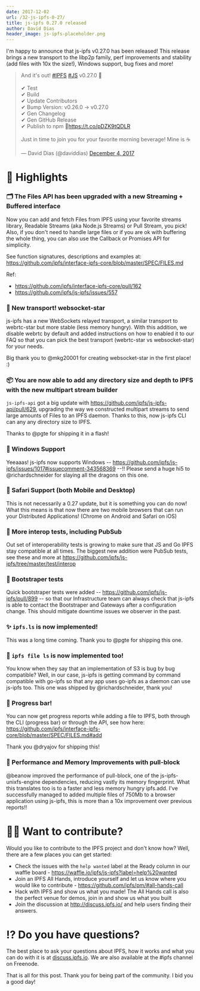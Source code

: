```yaml
---
date: 2017-12-02
url: /32-js-ipfs-0-27/
title: js-ipfs 0.27.0 released
author: David Dias
header_image: js-ipfs-placeholder.png
---
```


I'm happy to announce that js-ipfs v0.27.0 has been released!  This release brings a new transport to the libp2p family, perf improvements and stability (add files with 10x the size!), Windows support, bug fixes and more!

<blockquote class="twitter-tweet" data-conversation="none" data-lang="en"><p lang="en" dir="ltr">And it&#39;s out! <a href="https://twitter.com/hashtag/IPFS?src=hash&amp;ref_src=twsrc%5Etfw">#IPFS</a> <a href="https://twitter.com/hashtag/JS?src=hash&amp;ref_src=twsrc%5Etfw">#JS</a> v0.27.0 🚀<br><br> ✔ Test<br> ✔ Build<br> ✔ Update Contributors<br> ✔ Bump Version: v0.26.0 -&gt; v0.27.0<br> ✔ Gen Changelog<br> ✔ Gen GitHub Release<br> ✔ Publish to npm 🌟<a href="https://t.co/pDZK9tQDLR">https://t.co/pDZK9tQDLR</a><br><br>Just in time to join you for your favorite morning beverage! Mine is ☕️</p>&mdash; David Dias (@daviddias) <a href="https://twitter.com/daviddias/status/937565486912606208?ref_src=twsrc%5Etfw">December 4, 2017</a></blockquote>
<script async src="https://platform.twitter.com/widgets.js" charset="utf-8"></script>

# 🔦 Highlights

### 🗂 The Files API has been upgraded with a new Streaming + Buffered interface

Now you can add and fetch Files from IPFS using your favorite streams library, Readable Streams (aka Node.js Streams) or Pull Stream, you pick! Also, if you don't need to handle large files or if you are ok with buffering the whole thing, you can also use the Callback or Promises API for simplicity.

See function signatures, descriptions and examples at: https://github.com/ipfs/interface-ipfs-core/blob/master/SPEC/FILES.md

Ref:
- https://github.com/ipfs/interface-ipfs-core/pull/162
- https://github.com/ipfs/js-ipfs/issues/557

### 🌟 New transport! websocket-star 

js-ipfs has a new WebSockets relayed transport, a similar transport to webrtc-star but more stable (less memory hungry). With this addition, we disable webrtc by default and added instructions on how to enabled it to our FAQ so that you can pick the best transport (webrtc-star vs websocket-star) for your needs.

Big thank you to @mkg20001 for creating websocket-star in the first place! :)

### 📦 You are now able to add any directory size and depth to IPFS with the new multipart stream builder

`js-ipfs-api` got a big update with https://github.com/ipfs/js-ipfs-api/pull/629, upgrading the way we constructed multipart streams to send large amounts of Files to an IPFS daemon. Thanks to this, now js-ipfs CLI can any any directory size to IPFS. 

Thanks to @pgte for shipping it in a flash!

### 🏡 Windows Support

Yeeaaas! js-ipfs now supports Windows -- https://github.com/ipfs/js-ipfs/issues/1017#issuecomment-343568369 --!! Please send a huge hi5 to @richardschneider for slaying all the dragons on this one.

### 🦁 Safari Support (both Mobile and Desktop)

This is not necessarily a 0.27 update, but it is something you can do now! What this means is that now there are two mobile browsers that can run your Distributed Applications! (Chrome on Android and Safari on iOS)

### 🚥 More interop tests, including PubSub

Out set of interoperability tests is growing to make sure that JS and Go IPFS stay compatible at all times. The biggest new addition were PubSub tests, see these and more at https://github.com/ipfs/js-ipfs/tree/master/test/interop

### 👢 Bootstraper tests

Quick bootstraper tests were added -- https://github.com/ipfs/js-ipfs/pull/899 -- so that our Infrastructure team can always check that js-ipfs is able to contact the Bootstraper and Gateways after a configuration change. This should mitigate downtime issues we observer in the past.

### ✨ `ipfs.ls` is now implemented!

This was a long time coming. Thank you to @pgte for shipping this one.

### 💫 `ipfs file ls` is now implemented too!

You know when they say that an implementation of S3 is bug by bug compatible? Well, in our case, js-ipfs is getting command by command compatible with go-ipfs so that any app uses go-ipfs as a daemon can use js-ipfs too. This one was shipped by @richardschneider, thank you!

### 📶 Progress bar!

You can now get progress reports while adding a file to IPFS, both through the CLI (progress bar) or through the API, see how here: https://github.com/ipfs/interface-ipfs-core/blob/master/SPEC/FILES.md#add

Thank you @dryajov for shipping this! 

### 🎢 Performance and Memory Improvements with pull-block

@beanow improved the performance of pull-block, one of the js-ipfs-unixfs-engine dependencies, reducing vastly its memory fingerprint. What this translates too is to a faster and less memory hungry ipfs.add. I've successfully managed to added multiple files of 750Mb to a browser application using js-ipfs, this is more than a 10x improvement over previous reports!!

# 🙌🏽 Want to contribute?

Would you like to contribute to the IPFS project and don't know how? Well, there are a few places you can get started:

- Check the issues with the `help wanted` label at the Ready column in our waffle board - https://waffle.io/ipfs/js-ipfs?label=help%20wanted
- Join an IPFS All Hands, introduce yourself and let us know where you would like to contribute - https://github.com/ipfs/pm/#all-hands-call
- Hack with IPFS and show us what you made! The All Hands call is also the perfect venue for demos, join in and show us what you built
- Join the discussion at http://discuss.ipfs.io/ and help users finding their answers.

# ⁉️ Do you have questions?

The best place to ask your questions about IPFS, how it works and what you can do with it is at [discuss.ipfs.io](http://discuss.ipfs.io). We are also available at the #ipfs channel on Freenode.

That is all for this post. Thank you for being part of the community. I bid you a good day!

